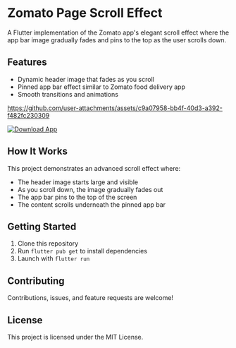 # Zomato Page Scroll Effect

A Flutter implementation of the Zomato app's elegant scroll effect where the app bar image gradually fades and pins to the top as the user scrolls down.

## Features

- Dynamic header image that fades as you scroll
- Pinned app bar effect similar to Zomato food delivery app
- Smooth transitions and animations

https://github.com/user-attachments/assets/c9a07958-bb4f-40d3-a392-f482fc230309

[![Download App](https://custom-icon-badges.demolab.com/badge/-Download-blue?style=for-the-badge&logo=download&logoColor=white "Download App")](https://github.com/Dracula-101/zomato-scroll-effect/blob/master/docs/app-release.apk)

## How It Works

This project demonstrates an advanced scroll effect where:
- The header image starts large and visible
- As you scroll down, the image gradually fades out
- The app bar pins to the top of the screen
- The content scrolls underneath the pinned app bar

## Getting Started

1. Clone this repository
2. Run `flutter pub get` to install dependencies
3. Launch with `flutter run`

## Contributing

Contributions, issues, and feature requests are welcome!

## License

This project is licensed under the MIT License.
